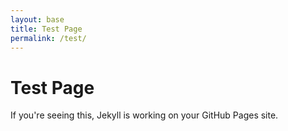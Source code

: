 ```yaml
---
layout: base
title: Test Page
permalink: /test/
---
```


# Test Page

If you're seeing this, Jekyll is working on your GitHub Pages site.
